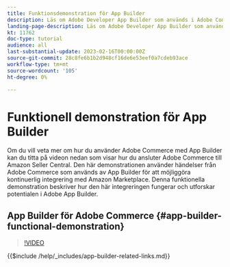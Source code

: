 ```yaml
---
title: Funktionsdemonstration för App Builder
description: Läs om Adobe Developer App Builder som används i Adobe Commerce i en teknisk demonstration
landing-page-description: Läs om Adobe Developer App Builder som används i Adobe Commerce i en teknisk demonstration
kt: 11762
doc-type: tutorial
audience: all
last-substantial-update: 2023-02-16T00:00:00Z
source-git-commit: 28c8fe6b1b2d948cf16de6e53eef0a7cdeb93ace
workflow-type: tm+mt
source-wordcount: '105'
ht-degree: 0%

---
```



# Funktionell demonstration för App Builder

Om du vill veta mer om hur du använder Adobe Commerce med App Builder kan du titta på videon nedan som visar hur du ansluter Adobe Commerce till Amazon Seller Central. Den här demonstrationen använder händelser från Adobe Commerce som används av App Builder för att möjliggöra kontinuerlig integrering med Amazon Marketplace. Denna funktionella demonstration beskriver hur den här integreringen fungerar och utforskar potentialen i Adobe App Builder.

## App Builder för Adobe Commerce {#app-builder-functional-demonstration}

>[!VIDEO](https://video.tv.adobe.com/v/3413502)

{{$include /help/_includes/app-builder-related-links.md}}
